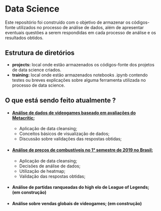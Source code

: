 # Data Science

Este repositório foi construído com o objetivo de armazenar os códigos-fonte utilizados no processo de análise de dados, além de apresentar eventuais questões a serem respondidas em cada processo de análise e os resultados obtidos. 

## Estrutura de diretórios

- **projects:** local onde estão armazenados os códigos-fonte dos projetos de data science criados.
- **training:** local onde estão armazenados notebooks .ipynb contendo testes ou breves explicações sobre alguma ferramenta utilizada no processo de data science.

## O que está sendo feito atualmente ?
- #### [Análise de dados de videogames baseado em avaliações do Metacritic](https://github.com/guilhermesam/data-science/tree/master/projects/metacritic-2011_2019);
  - Aplicação de data cleansing;
  - Conceitos básicos de visualização de dados;
  - Discussão sobre validações das respostas obtidas;
  
- #### [Análise de preços de combustíveis no 1° semestre de 2019 no Brasil](https://github.com/guilhermesam/data-science/tree/master/projects/fuel_2019);
  - Aplicação de data cleansing;
  - Decisões de análise de dados;
  - Utilização de heatmap;
  - Validação das respostas obtidas;
  
- #### Análise de partidas ranqueadas do high elo de League of Legends; (em construção)

- #### Análise sobre vendas globais de videogames; (em construção) 
